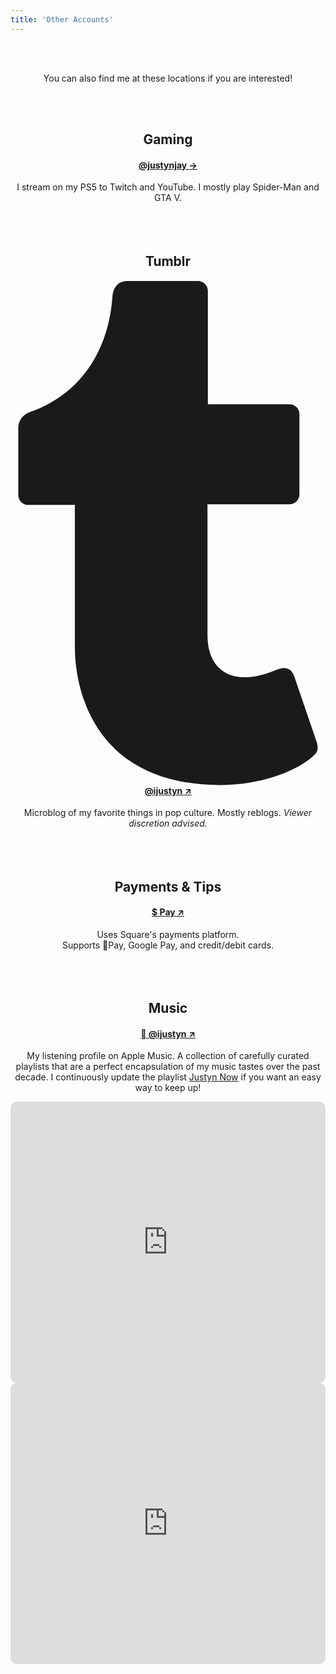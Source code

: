 ```yaml
---
title: 'Other Accounts'
---
```

<center>

<br>
<br>

<p>
    You can also find me at these locations if you are interested!
</p>

<br>    
<br>


<h2>Gaming</h2>
<h4><a href="/gaming">@justynjay &#8594;</a></h4>
I stream on my PS5 to Twitch and YouTube. I mostly play Spider-Man and GTA V.

<br>
<br>
<br>
<br>

<h2>Tumblr</h2>
<h4><a href="/tumblr" target="_blank"><span class="icon relative inline-block align-text-bottom">
    <svg aria-hidden="true" focusable="false" data-prefix="fab" data-icon="tumblr" class="svg-inline--fa fa-tumblr fa-w-10" role="img" xmlns="http://www.w3.org/2000/svg" viewBox="0 0 320 512"><path fill="currentColor" d="M309.8 480.3c-13.6 14.5-50 31.7-97.4 31.7-120.8 0-147-88.8-147-140.6v-144H17.9c-5.5 0-10-4.5-10-10v-68c0-7.2 4.5-13.6 11.3-16 62-21.8 81.5-76 84.3-117.1.8-11 6.5-16.3 16.1-16.3h70.9c5.5 0 10 4.5 10 10v115.2h83c5.5 0 10 4.4 10 9.9v81.7c0 5.5-4.5 10-10 10h-83.4V360c0 34.2 23.7 53.6 68 35.8 4.8-1.9 9-3.2 12.7-2.2 3.5.9 5.8 3.4 7.4 7.9l22 64.3c1.8 5 3.3 10.6-.4 14.5z"></path></svg>
  </span> @ijustyn &#8599;</a></h4>
Microblog of my favorite things in pop culture. Mostly reblogs. <i>Viewer discretion advised.</i>

<br>
<br>
<br>
<br>

<h2>Payments & Tips</h2>
<h4><a href="/tip" target="_blank">$ Pay &#8599;</a></h4>
Uses Square's payments platform.
<br>
Supports Pay, Google Pay, and credit/debit cards. 

<br>
<br>
<br>
<br>
    
<h2>Music</h2>
<h4><a href="/apple-music" target="_blank"> @ijustyn &#8599;</a></h4>
My listening profile on Apple Music. A collection of carefully curated playlists that are a perfect encapsulation of my music tastes over the past decade. I continuously update the playlist <a href="/justyn-now">Justyn Now</a> if you want an easy way to keep up!

<br>

<p>
<iframe allow="autoplay *; encrypted-media *; fullscreen *; clipboard-write" frameborder="0" width="100%" min-width="50%" max-width="100%" height="450" style="overflow:hidden;border-radius:10px;" sandbox="allow-forms allow-popups allow-same-origin allow-scripts allow-storage-access-by-user-activation allow-top-navigation-by-user-activation" src="https://embed.music.apple.com/us/playlist/justyn-now/pl.u-9DLlbFmYkEW"></iframe>

<iframe allow="autoplay *; encrypted-media *; fullscreen *; clipboard-write" frameborder="0" width="100%" min-width="50%" max-width="100%" height="450" style="overflow:hidden;border-radius:10px;" sandbox="allow-forms allow-popups allow-same-origin allow-scripts allow-storage-access-by-user-activation allow-top-navigation-by-user-activation" src="https://embed.music.apple.com/ijustyn"></iframe>
</p>

<br>
<br>
<br>
<br>
<br>
    
</center>